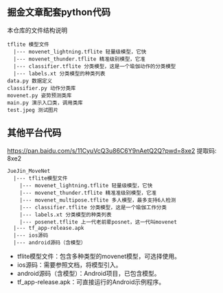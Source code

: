 ## 掘金文章配套python代码
本仓库的文件结构说明
```
tflite 模型文件
  |--- movenet_lightning.tflite 轻量级模型，它快
  |--- movenet_thunder.tflite 精准级别模型，它准
  |--- classifier.tflite 分类模型，这是一个瑜伽动作的分类模型
  |--- labels.xt 分类模型的种类列表
data.py 数据定义
classifier.py 动作分类库
movenet.py 姿势预测类库
main.py 演示入口类，调用类库
test.jpeg 测试图片
```

## 其他平台代码
https://pan.baidu.com/s/11CyuVcQ3u86C6Y9nAetQ2Q?pwd=8xe2 提取码: 8xe2 
```
JueJin_MoveNet
  |--- tflite模型文件
    |--- movenet_lightning.tflite 轻量级模型，它快
    |--- movenet_thunder.tflite 精准准级别模型，它准
    |--- movenet_multipose.tflite 多人模型，最多支持6人检测
    |--- classifier.tflite 分类模型，这是一个瑜伽工作分类
    |--- labels.xt 分类模型的种类列表
    |--- posenet.tflite 上一代老前辈posnet，这一代叫movenet
  |--- tf_app-release.apk
  |--- ios源码
  |--- android源码（含模型）
```

- tflite模型文件：包含多种类型的movenet模型，可选择使用。
- ios源码：需要参照文档，将模型引入。
- android源码（含模型）：Android项目，已包含模型。
- tf_app-release.apk：可直接运行的Android示例程序。
